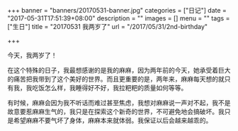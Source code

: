 +++
banner = "banners/20170531-banner.jpg"
categories = ["日记"]
date = "2017-05-31T17:51:39+08:00"
description = ""
images = []
menu = ""
tags = ["生日"]
title = "20170531 我两岁了"
url = "/2017/05/31/2nd-birthday"

+++

<!--more-->
今天，我两岁了！

在这个特殊的日子，我最想感谢的是我的麻麻，因为两年前的今天，她承受着巨大的痛苦把我带到了这个美好的世界。而且更重要的是，两年来，麻麻每天想的就只有我，我吃饭怎么样，我睡得好不好，我拉粑粑的质量如何等等。

有时候，麻麻会因为我不听话而难过甚至焦虑，我想对麻麻说一声对不起，我不是故意要惹麻麻生气的，我只是在探索这个新奇的世界，不可避免地会搞破坏。我只是希望麻麻不要气坏了身体，麻麻本来就体弱。我保证以后会越来越乖的。
